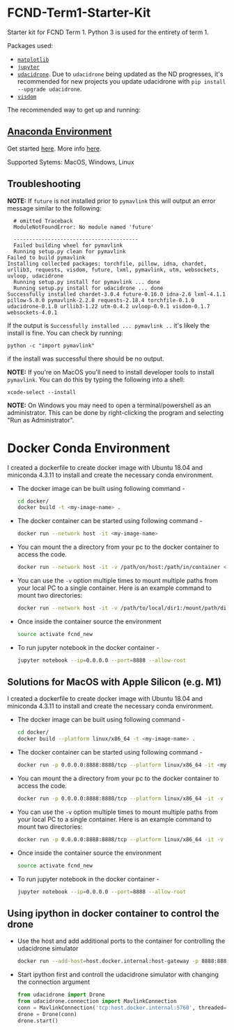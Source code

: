 # FCND-Term1-Starter-Kit

Starter kit for FCND Term 1. Python 3 is used for the entirety of term 1.

Packages used:

* [`matplotlib`](https://matplotlib.org/)
* [`jupyter`](http://jupyter.org/)
* [`udacidrone`](https://github.com/udacity/udacidrone). Due to `udacidrone` being updated as the ND progresses, it's recommended for new projects you update udacidrone with `pip install --upgrade udacidrone`.
* [`visdom`](https://github.com/facebookresearch/visdom/)


The recommended way to get up and running:

## [Anaconda Environment](docs/configure_via_anaconda.md)

Get started [here](docs/configure_via_anaconda.md). More info [here](http://conda.pydata.org/docs/).

Supported Sytems: MacOS, Windows, Linux

## Troubleshooting

**NOTE:** If `future` is not installed prior to `pymavlink` this will output an error message similar to the following:

```
  # omitted Traceback
  ModuleNotFoundError: No module named 'future'
  
  ----------------------------------------
  Failed building wheel for pymavlink
  Running setup.py clean for pymavlink
Failed to build pymavlink
Installing collected packages: torchfile, pillow, idna, chardet, urllib3, requests, visdom, future, lxml, pymavlink, utm, websockets, uvloop, udacidrone
  Running setup.py install for pymavlink ... done
  Running setup.py install for udacidrone ... done
Successfully installed chardet-3.0.4 future-0.16.0 idna-2.6 lxml-4.1.1 pillow-5.0.0 pymavlink-2.2.8 requests-2.18.4 torchfile-0.1.0 udacidrone-0.1.0 urllib3-1.22 utm-0.4.2 uvloop-0.9.1 visdom-0.1.7 websockets-4.0.1
```

If the output is `Successfully installed ... pymavlink ..` it's likely the install is fine. You can check by running:

```
python -c "import pymavlink"
```

if the install was successful there should be no output.

**NOTE:** If you're on MacOS you'll need to install developer tools to install `pymavlink`. You can do this by typing the following into a shell:

```
xcode-select --install
```

**NOTE:** On Windows you may need to open a terminal/powershell as an administrator. This can be done by right-clicking the program and selecting "Run as Administrator".

# Docker Conda Environment
I created a dockerfile to create docker image with Ubuntu 18.04 and miniconda 4.3.11 to install and create the necessary conda environment.
- The docker image can be built using following command -
  ```bash
  cd docker/
  docker build -t <my-image-name> .
  ```
- The docker container can be started using following command -
  ```bash
  docker run --network host -it <my-image-name>
  ```
- You can mount the a directory from your pc to the docker container to access the code.
  ```bash
  docker run --network host -it -v /path/on/host:/path/in/container <my-image-name>
  ```
- You can use the `-v` option multiple times to mount multiple paths from your local PC to a single container. Here is an example command to mount two directories:
  ```bash
  docker run --network host -it -v /path/to/local/dir1:/mount/path/dir1 -v /path/to/local/dir2:/mount/path/dir2 my-image-name
  ```
- Once inside the container source the environment
  ```bash
  source activate fcnd_new
  ```
- To run jupyter notebook in the docker container -
  ```bash
  jupyter notebook --ip=0.0.0.0 --port=8888 --allow-root
  ```

## Solutions for MacOS with Apple Silicon (e.g. M1)
I created a dockerfile to create docker image with Ubuntu 18.04 and miniconda 4.3.11 to install and create the necessary conda environment.
- The docker image can be built using following command -
  ```bash
  cd docker/
  docker build --platform linux/x86_64 -t <my-image-name> .
  ```
- The docker container can be started using following command -
  ```bash
  docker run -p 0.0.0.0:8888:8888/tcp --platform linux/x86_64 -it <my-image-name>
  ```
- You can mount the a directory from your pc to the docker container to access the code.
  ```bash
  docker run -p 0.0.0.0:8888:8888/tcp --platform linux/x86_64 -it -v /path/on/host:/path/in/container <my-image-name>
  ```
- You can use the `-v` option multiple times to mount multiple paths from your local PC to a single container. Here is an example command to mount two directories:
  ```bash
  docker run -p 0.0.0.0:8888:8888/tcp --platform linux/x86_64 -it -v /path/to/local/dir1:/mount/path/dir1 -v /path/to/local/dir2:/mount/path/dir2 my-image-name
  ```
- Once inside the container source the environment
  ```bash
  source activate fcnd_new
  ```
- To run jupyter notebook in the docker container -
  ```bash
  jupyter notebook --ip=0.0.0.0 --port=8888 --allow-root
  ```

## Using ipython in docker container to control the drone
- Use the host and add additional ports to the container for controlling the udacidrone simulator
  ```bash
  docker run --add-host=host.docker.internal:host-gateway -p 8888:8888 -p 5760:5760  --platform linux/x86_64 -it -v /path/to/local/dir1:/mount/path/dir1 -v /path/to/local/dir2:/mount/path/dir2 my-image-name
  ```
- Start ipython first and controll the udacidrone simulator with changing the connection argument
  ```python
  from udacidrone import Drone
  from udacidrone.connection import MavlinkConnection
  conn = MavlinkConnection('tcp:host.docker.internal:5760', threaded=True)
  drone = Drone(conn)
  drone.start()
  ```